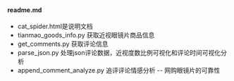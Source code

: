 #### readme.md

- cat_spider.html是说明文档
- tianmao_goods_info.py 获取近视眼镜片商品信息
- get_comments.py 获取评论信息
- parse_json.py 处理json评论数据，近视度数比例可视化和评论时间可视化分析 
- append_comment_analyze.py 追评评论情感分析 -- 网购眼镜片的可靠性